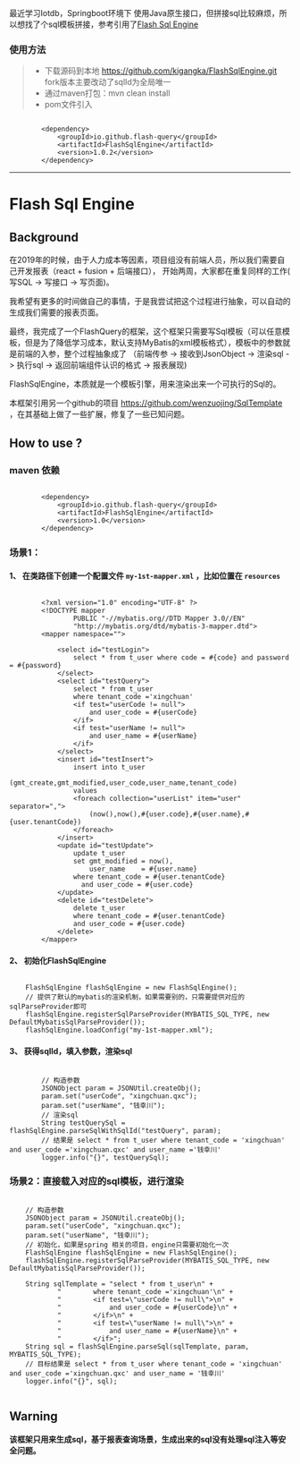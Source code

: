 
最近学习Iotdb，Springboot环境下 使用Java原生接口，但拼接sql比较麻烦，所以想找了个sql模板拼接，参考引用了[Flash Sql Engine](https://github.com/qianxingchuan/FlashSqlEngine)
### 使用方法
>+ 下载源码到本地 https://github.com/kigangka/FlashSqlEngine.git fork版本主要改动了sqlId为全局唯一
>+ 通过maven打包：mvn clean install 
>+ pom文件引入
```
     
        <dependency>
            <groupId>io.github.flash-query</groupId>
            <artifactId>FlashSqlEngine</artifactId>
            <version>1.0.2</version>
        </dependency>

```
***
# Flash Sql Engine
## Background

在2019年的时候，由于人力成本等因素，项目组没有前端人员，所以我们需要自己开发报表（react + fusion + 后端接口），
开始两周，大家都在重复同样的工作( 写SQL -> 写接口 -> 写页面)。

我希望有更多的时间做自己的事情，于是我尝试把这个过程进行抽象，可以自动的生成我们需要的报表页面。

最终，我完成了一个FlashQuery的框架，这个框架只需要写Sql模板（可以任意模板，但是为了降低学习成本，默认支持MyBatis的xml模板格式），模板中的参数就是前端的入参，整个过程抽象成了
（前端传参 -> 接收到JsonObject -> 渲染sql -> 执行sql -> 返回前端组件认识的格式 -> 报表展现)

FlashSqlEngine，本质就是一个模板引擎，用来渲染出来一个可执行的Sql的。

本框架引用另一个github的项目 https://github.com/wenzuojing/SqlTemplate ，在其基础上做了一些扩展，修复了一些已知问题。

## How to use ?

### maven 依赖

```
     
        <dependency>
            <groupId>io.github.flash-query</groupId>
            <artifactId>FlashSqlEngine</artifactId>
            <version>1.0</version>
        </dependency>

```

### 场景1：
#### 1、 在类路径下创建一个配置文件 ` my-1st-mapper.xml ` ，比如位置在 ` resources ` 

```

        <?xml version="1.0" encoding="UTF-8" ?>
        <!DOCTYPE mapper
                PUBLIC "-//mybatis.org//DTD Mapper 3.0//EN"
                "http://mybatis.org/dtd/mybatis-3-mapper.dtd">
        <mapper namespace="">
        
            <select id="testLogin">
                select * from t_user where code = #{code} and password = #{password}
            </select>
            <select id="testQuery">
                select * from t_user
                where tenant_code ='xingchuan'
                <if test="userCode != null">
                    and user_code = #{userCode}
                </if>
                <if test="userName != null">
                    and user_name = #{userName}
                </if>
            </select>
            <insert id="testInsert">
                insert into t_user
                (gmt_create,gmt_modified,user_code,user_name,tenant_code)
                values
                <foreach collection="userList" item="user" separator=",">
                    (now(),now(),#{user.code},#{user.name},#{user.tenantCode})
                </foreach>
            </insert>
            <update id="testUpdate">
                update t_user
                set gmt_modified = now(),
                    user_name    = #{user.name}
                where tenant_code = #{user.tenantCode}
                  and user_code = #{user.code}
            </update>
            <delete id="testDelete">
                delete t_user
                where tenant_code = #{user.tenantCode}
                and user_code = #{user.code}
            </delete>
        </mapper> 

```

#### 2、 初始化FlashSqlEngine

```

    FlashSqlEngine flashSqlEngine = new FlashSqlEngine();
    // 提供了默认的mybatis的渲染机制，如果需要别的，只需要提供对应的sqlParseProvider即可
    flashSqlEngine.registerSqlParseProvider(MYBATIS_SQL_TYPE, new DefaultMybatisSqlParseProvider());
    flashSqlEngine.loadConfig("my-1st-mapper.xml");

```

#### 3、 获得sqlId，填入参数，渲染sql

```
        
        // 构造参数    
        JSONObject param = JSONUtil.createObj();
        param.set("userCode", "xingchuan.qxc");
        param.set("userName", "钱幸川");
        // 渲染sql
        String testQuerySql = flashSqlEngine.parseSqlWithSqlId("testQuery", param);
        // 结果是 select * from t_user where tenant_code = 'xingchuan' and user_code ='xingchuan.qxc' and user_name ='钱幸川'
        logger.info("{}", testQuerySql);

```

### 场景2：直接载入对应的sql模板，进行渲染


```

    // 构造参数
    JSONObject param = JSONUtil.createObj();
    param.set("userCode", "xingchuan.qxc");
    param.set("userName", "钱幸川");
    // 初始化，如果是spring 相关的项目，engine只需要初始化一次
    FlashSqlEngine flashSqlEngine = new FlashSqlEngine();
    flashSqlEngine.registerSqlParseProvider(MYBATIS_SQL_TYPE, new DefaultMybatisSqlParseProvider());

    String sqlTemplate = "select * from t_user\n" +
            "        where tenant_code ='xingchuan'\n" +
            "        <if test=\"userCode != null\">\n" +
            "            and user_code = #{userCode}\n" +
            "        </if>\n" +
            "        <if test=\"userName != null\">\n" +
            "            and user_name = #{userName}\n" +
            "        </if>";
    String sql = flashSqlEngine.parseSql(sqlTemplate, param, MYBATIS_SQL_TYPE);
    // 目标结果是 select * from t_user where tenant_code = 'xingchuan' and user_code ='xingchuan.qxc' and user_name = '钱幸川'
    logger.info("{}", sql);
    

```


## Warning

**该框架只用来生成sql，基于报表查询场景，生成出来的sql没有处理sql注入等安全问题。**